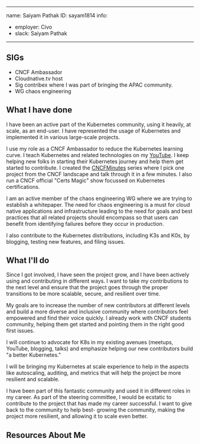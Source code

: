 -------------------------------------------------------------
name: Saiyam Pathak
ID: sayam1814
info:
  - employer: Civo
  - slack: Saiyam Pathak
-------------------------------------------------------------

## SIGs
- CNCF Ambassador
- Cloudnative.tv host
- Sig contribex where I was part of bringing the APAC community.
- WG chaos engineering

## What I have done
I have been an active part of the Kubernetes community, using it heavily, at scale, as an end-user. I have represented the usage of Kubernetes and implemented it in various large-scale projects. 

I use my role as a CNCF Ambassador to reduce the Kubernetes learning curve. I teach Kubernetes and related technologies on my [YouTube](https://youtube.com/saiyam911). I keep helping new folks in starting their Kubernetes journey and help them get started to contribute. I created the [CNCFMinutes](https://youtube.com/playlist?list=PL5uLNcv9SibB658blGUEv18IhcMGL0dxC) series where I  pick one project from the CNCF landscape and talk through it in a few minutes. I also run a CNCF official "Certs Magic" show focussed on Kubernetes certifications.

I am an active member of the chaos engineering WG where we are trying to establish a whitepaper. The need for chaos engineering is a must for cloud native applications and infrastructure leading to the need for goals and best practices that all related projects should encompass so that users can benefit from identifying failures before they occur in production.

I also contribute to the Kubernetes distributions, including K3s and K0s, by blogging, testing new features, and filing issues.



## What I'll do
Since I got involved, I have seen the project grow, and I have been actively using and contributing in different ways. I want to take my contributions to the next level and ensure that the project goes through the proper transitions to be more scalable, secure, and resilient over time. 

My goals are to increase the number of new contributors at different levels and build a more diverse and inclusive community where contributors feel empowered and find their voice quickly. I already  work with  CNCF students community, helping them get started and pointing them in the right good first issues.
 
I will continue to advocate for K8s in my existing avenues (meetups, YouTube, blogging, talks) and emphasize helping our new contributors build "a better Kubernetes." 

I will be bringing my Kubernetes at scale experience to help in the aspects like autoscaling, auditing, and metrics that will help the project be more resilient and scalable.

I have been part of this fantastic community and used it in different roles in my career. As part of the steering committee, I would be ecstatic to contribute to the project that has made my career successful. I want to give back to the community to help best- growing the community, making the project more resilient, and allowing it to scale even better.

## Resources About Me

[Youtube]: https://youtube.com/saiyam911
[Twitter]: https://twitter.com/saiyampathak
[Author]: https://saiyampathak.com/book
